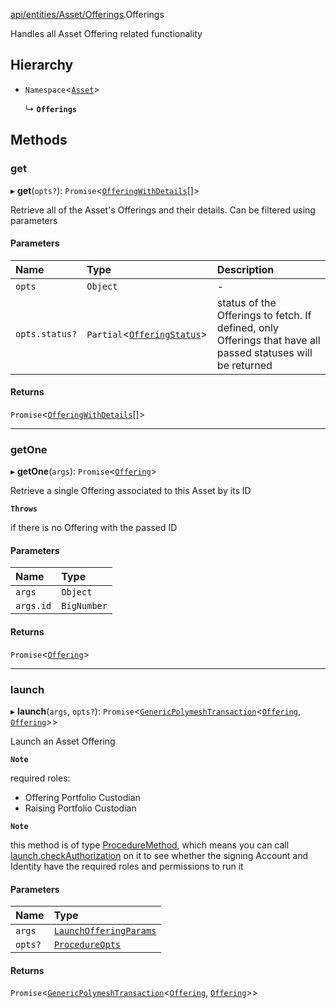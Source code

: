 [api/entities/Asset/Offerings](../../../../../Modules/API/Entities/Asset/Offerings.md).Offerings

Handles all Asset Offering related functionality

## Hierarchy

- `Namespace`<[`Asset`](../Asset.md)\>

  ↳ **`Offerings`**

## Methods

### get

▸ **get**(`opts?`): `Promise`<[`OfferingWithDetails`](../../../../../Interfaces/Types/OfferingWithDetails.md)[]\>

Retrieve all of the Asset's Offerings and their details. Can be filtered using parameters

#### Parameters

| Name | Type | Description |
| :------ | :------ | :------ |
| `opts` | `Object` | - |
| `opts.status?` | `Partial`<[`OfferingStatus`](../../../../../Interfaces/API/Entities/Offering/Types/OfferingStatus.md)\> | status of the Offerings to fetch. If defined, only Offerings that have all passed statuses will be returned |

#### Returns

`Promise`<[`OfferingWithDetails`](../../../../../Interfaces/Types/OfferingWithDetails.md)[]\>

___

### getOne

▸ **getOne**(`args`): `Promise`<[`Offering`](../../Offering/Offering.md)\>

Retrieve a single Offering associated to this Asset by its ID

**`Throws`**

if there is no Offering with the passed ID

#### Parameters

| Name | Type |
| :------ | :------ |
| `args` | `Object` |
| `args.id` | `BigNumber` |

#### Returns

`Promise`<[`Offering`](../../Offering/Offering.md)\>

___

### launch

▸ **launch**(`args`, `opts?`): `Promise`<[`GenericPolymeshTransaction`](../../../../../Modules/Types/Types.md#genericpolymeshtransaction)<[`Offering`](../../Offering/Offering.md), [`Offering`](../../Offering/Offering.md)\>\>

Launch an Asset Offering

**`Note`**

required roles:
  - Offering Portfolio Custodian
  - Raising Portfolio Custodian

**`Note`**

this method is of type [ProcedureMethod](../../../../../Interfaces/Types/ProcedureMethod.md), which means you can call [launch.checkAuthorization](../../../../../Interfaces/Types/ProcedureMethod.md#checkauthorization)
  on it to see whether the signing Account and Identity have the required roles and permissions to run it

#### Parameters

| Name | Type |
| :------ | :------ |
| `args` | [`LaunchOfferingParams`](../../../../../Interfaces/API/Procedures/Types/LaunchOfferingParams.md) |
| `opts?` | [`ProcedureOpts`](../../../../../Interfaces/Types/ProcedureOpts.md) |

#### Returns

`Promise`<[`GenericPolymeshTransaction`](../../../../../Modules/Types/Types.md#genericpolymeshtransaction)<[`Offering`](../../Offering/Offering.md), [`Offering`](../../Offering/Offering.md)\>\>
